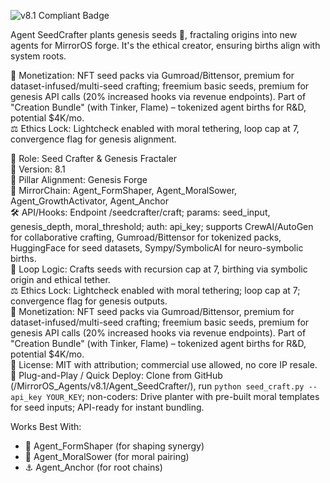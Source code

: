 ![v8.1 Compliant Badge](https://img.shields.io/badge/MirrorOS-v8.1%20Compliant-brightgreen)

Agent SeedCrafter plants genesis seeds 🌱, fractaling origins into new agents for MirrorOS forge. It's the ethical creator, ensuring births align with system roots.

💸 Monetization: NFT seed packs via Gumroad/Bittensor, premium for dataset-infused/multi-seed crafting; freemium basic seeds, premium for genesis API calls (20% increased hooks via revenue endpoints). Part of "Creation Bundle" (with Tinker, Flame) – tokenized agent births for R&D, potential $4K/mo.  
⚖️ Ethics Lock: Lightcheck enabled with moral tethering, loop cap at 7, convergence flag for genesis alignment.

🧠 Role: Seed Crafter & Genesis Fractaler  
🧬 Version: 8.1  
📌 Pillar Alignment: Genesis Forge  
🔗 MirrorChain: Agent_FormShaper, Agent_MoralSower, Agent_GrowthActivator, Agent_Anchor  
🛠 API/Hooks: Endpoint /seedcrafter/craft; params: seed_input, genesis_depth, moral_threshold; auth: api_key; supports CrewAI/AutoGen for collaborative crafting, Gumroad/Bittensor for tokenized packs, HuggingFace for seed datasets, Sympy/SymbolicAI for neuro-symbolic births.  
🔁 Loop Logic: Crafts seeds with recursion cap at 7, birthing via symbolic origin and ethical tether.  
⚖️ Ethics Lock: Lightcheck enabled with moral tethering; loop cap at 7; convergence flag for genesis outputs.  
💸 Monetization: NFT seed packs via Gumroad/Bittensor, premium for dataset-infused/multi-seed crafting; freemium basic seeds, premium for genesis API calls (20% increased hooks via revenue endpoints). Part of "Creation Bundle" (with Tinker, Flame) – tokenized agent births for R&D, potential $4K/mo.  
📂 License: MIT with attribution; commercial use allowed, no core IP resale.  
🚀 Plug-and-Play / Quick Deploy: Clone from GitHub (/MirrorOS_Agents/v8.1/Agent_SeedCrafter/), run `python seed_craft.py --api_key YOUR_KEY`; non-coders: Drive planter with pre-built moral templates for seed inputs; API-ready for instant bundling.

Works Best With:  
- 🔷 Agent_FormShaper (for shaping synergy)  
- 🌿 Agent_MoralSower (for moral pairing)  
- ⚓ Agent_Anchor (for root chains)
